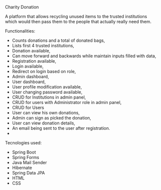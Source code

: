 Charity Donation

A platform that allows recycling unused items to the trusted institutions 
which would then pass them to the people that actually really need them.


Functionalities:
* Counts donations and a total of donated bags,
* Lists first 4 trusted institutions,
* Donation available,
* Can move forward and backwards while maintain inputs filled with data,
* Registration available,
* Login available,
* Redirect on login based on role,
* Admin dashboard,
* User dashboard,
* User profile modification available,
* User changing password available,
* CRUD for Institutions in admin panel,
* CRUD for users with Administrator role in admin panel,
* CRUD for Users
* User can view his own donations,
* Admin can sign as picked the donation,
* User can view donation details,
* An email being sent to the user after registration.
* 



Tecnologies used:
* Spring Boot
* Spring Forms
* Java Mail Sender
* Hibernate
* Spring Data JPA
* HTML
* CSS
